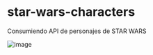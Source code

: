# star-wars-characters
Consumiendo API de personajes de STAR WARS


![image](https://user-images.githubusercontent.com/21269129/219475188-db98a3cb-2fdf-4954-b2be-e231ccdad6e5.png)
